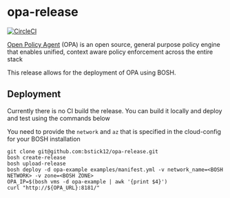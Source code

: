 # opa-release

[![CircleCI](https://circleci.com/gh/bstick12/opa-release.svg?style=svg)](https://circleci.com/gh/bstick12/opa-release)

[Open Policy Agent](https://www.openpolicyagent.org/) (OPA) is an open source, general purpose policy engine that enables unified, context aware policy enforcement across the entire stack

This release allows for the deployment of OPA using BOSH.

## Deployment

Currently there is no CI build the release. You can build it locally and deploy and test using the commands below

You need to provide the `network` and `az` that is specified in the cloud-config for your BOSH installation 

```
git clone git@github.com:bstick12/opa-release.git
bosh create-release
bosh upload-release
bosh deploy -d opa-example examples/manifest.yml -v network_name=<BOSH NETWORK> -v zone=<BOSH ZONE>
OPA_IP=$(bosh vms -d opa-example | awk '{print $4}')
curl "http://${OPA_URL}:8181/"
```




